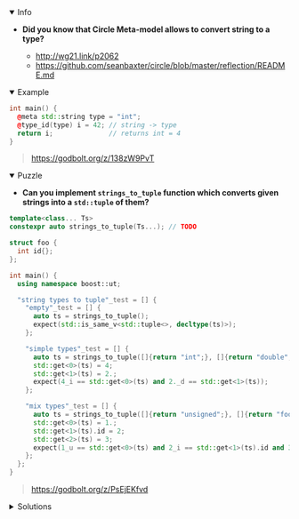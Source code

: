 <details open><summary>Info</summary><p>

* **Did you know that Circle Meta-model allows to convert string to a type?**

  * http://wg21.link/p2062
  * https://github.com/seanbaxter/circle/blob/master/reflection/README.md

</p></details><details open><summary>Example</summary><p>

```cpp
int main() {
  @meta std::string type = "int";
  @type_id(type) i = 42; // string -> type
  return i;              // returns int = 4
}
```

> https://godbolt.org/z/138zW9PvT

</p></details><details open><summary>Puzzle</summary><p>

* **Can you implement `strings_to_tuple` function which converts given strings into a `std::tuple` of them?**

```cpp
template<class... Ts>
constexpr auto strings_to_tuple(Ts...); // TODO

struct foo {
  int id{};
};

int main() {
  using namespace boost::ut;

  "string types to tuple"_test = [] {
    "empty"_test = [] {
      auto ts = strings_to_tuple();
      expect(std::is_same_v<std::tuple<>, decltype(ts)>);
    };

    "simple types"_test = [] {
      auto ts = strings_to_tuple([]{return "int";}, []{return "double";});
      std::get<0>(ts) = 4;
      std::get<1>(ts) = 2.;
      expect(4_i == std::get<0>(ts) and 2._d == std::get<1>(ts));
    };

    "mix types"_test = [] {
      auto ts = strings_to_tuple([]{return "unsigned";}, []{return "foo";},[]{return "int";});
      std::get<0>(ts) = 1.;
      std::get<1>(ts).id = 2;
      std::get<2>(ts) = 3;
      expect(1_u == std::get<0>(ts) and 2_i == std::get<1>(ts).id and 3_i == std::get<2>(ts));
    };
  };
}
```

> https://godbolt.org/z/PsEjEKfvd

</p></details><details><summary>Solutions</summary><p>

```cpp
template<class... Ts>
constexpr auto strings_to_tuple(Ts...) {
    return std::tuple<(@type_id(Ts{}()))...>{};
}
```

> https://cpp-tip-of-the-week.godbolt.org/z/xzjP1fWbx

```cpp
template<class... Ts>
constexpr auto strings_to_tuple(Ts...args )
{
    auto toTypedObj = []( auto arg ){
        constexpr const char * tName = arg();
        return @type_id(tName){};
    };
    return std::make_tuple(toTypedObj(args)...);
}
```

> https://godbolt.org/z/hhcT76vTh

```cpp
constexpr auto strings_to_tuple(Ts...) {
  return std::tuple<@type_id(Ts{}())...>{};
}
```

> https://godbolt.org/z/rej46v8a9

```cpp
template<class... Ts>
constexpr auto strings_to_tuple(Ts ...) {
    return std::make_tuple(@type_id(Ts{}()){}...);
}
```

> https://godbolt.org/z/4M3M7c5Mz
